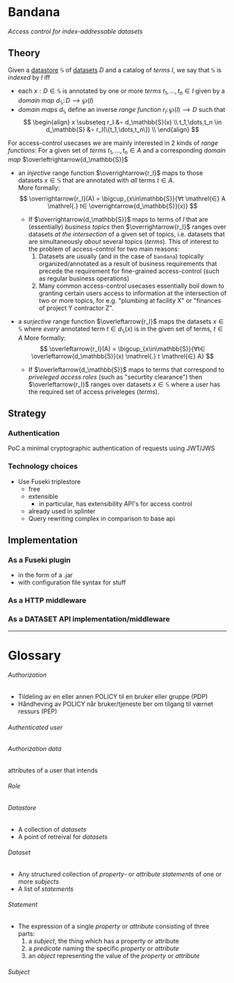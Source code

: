 # Bandana
*Access control for index-addressable datasets*

## Theory
Given a [datastore](#datastore) $\mathbb{S}$ of [datasets](#dataset) $D$ and a catalog of *terms* $I$, we say that $\mathbb{S}$ is *indexed* by $I$ iff
- each $x\mathrel{:}D ∈ \mathbb{S}$ is annotated by one or more *terms*  $t_1,\dots, t_n ∈ I$ given by a *domain map* $d_\mathbb{S}\colon D ⟶ \wp(I)$
- *domain maps* $d_\mathbb{S}$ define an inverse *range function* $r_I\colon\wp(I)⟶D$ such that
$$
\begin{align}
x \subseteq r_I &∘ d_\mathbb{S}(x) \\
t_1,\dots,t_n \in d_\mathbb{S} &∘ r_I(\{t_1,\dots,t_n\}) \\
\end{align}
$$

For access-control usecases we are mainly interested in 2 kinds of *range functions*:
For a given set of *terms* $t_1,\dots,t_n ∈ A$ and a corresponding *domain map* $\overleftrightarrow{d_\mathbb{S}}$
- an *injective* range function $\overrightarrow{r_I}$ maps to those datasets $x\in\mathbb{S}$ that are annotated with *all* terms $t∈ A$.  
  More formally:
  $$ \overrightarrow{r_I}(A) = \bigcup_{x\in\mathbb{S}}{∀t \mathrel{∈} A \mathrel{.} t∈ \overrightarrow{d_\mathbb{S}}(x)} $$
  - If $\overrightarrow{d_\mathbb{S}}$ maps to terms of $I$ that are (essentially) *business topics* then $\overrightarrow{r_I}$ ranges over datasets *at the intersection* of a given set of topics, i.e. datasets that are simultaneously *about* several topics (*terms*).
  This of interest to the problem of access-control for two main reasons:
    1. Datasets are usually (and in the case of `bandana`) topically organized/annotated as a result of business requirements that precede the requirement for fine-grained access-control (such as regular business operations)
    2. Many common access-control usecases essentially boil down to granting certain users access to information at the intersection of two or more topics, for e.g. "plumbing at facility X" or "finances of project Y contractor Z".

- a *surjective* range function $\overleftarrow{r_I}$ maps the datasets $x\in\mathbb{S}$ where *every* annotated term $t∈ d_\mathbb{S}(x)$ is in the given set of terms, $t∈ A$
  More formally:
  $$ \overleftarrow{r_I}(A) = \bigcup_{x\in\mathbb{S}}{∀t∈ \overleftarrow{d_\mathbb{S}}(x) \mathrel{.} t \mathrel{∈} A} $$
  - If $\overleftarrow{d_\mathbb{S}}$ maps to terms that correspond to *priveleged access roles* (such as "securtity clearance") then $\overleftarrow{r_I}$ ranges over datasets $x ∈ \mathbb{S}$ where a user has the required set of access priveleges (*terms*).




## Strategy

### Authentication
PoC a minimal cryptographic authentication of requests using JWT/JWS

### Technology choices
- Use Fuseki triplestore
  - free
  - extensible
    - in particular, has extensibility API's for access control
  - already used in splinter
  - Query rewriting complex in comparison to base api 

## Implementation
### As a Fuseki plugin
- in the form of a .jar
- with configuration file syntax for stuff
### As a HTTP middleware

### As a DATASET API implementation/middleware

---

# Glossary
###### *Authorization*
  - Tildeling av en eller annen POLICY til en bruker eller gruppe (PDP)
  - Håndheving av POLICY når bruker/tjeneste ber om tilgang til værnet ressurs (PEP)
###### *Authenticated user*
###### *Authorization data*
attributes of a user that intends 
###### *Role*
###### *Datastore*
- A collection of *datasets*
- A point of retreival for *datasets*
###### *Dataset*
- Any structured collection of *property-* or *attribute* *statements* of one or more *subjects*
- A list of *statements*
###### *Statement*
- The expression of a single *property* or *attribute* consisting of three parts:
  1. a *subject*, the thing which has a property or attribute
  2. a *predicate* naming the specific *property* or *attribute*
  3. an *object* representing the value of the *property* or *attribute*
###### *Subject*

 [^1]: Note that the inverse is not stipulated, i.e. 
       
